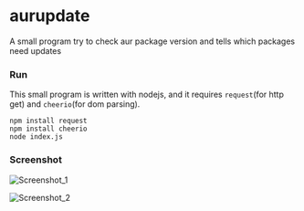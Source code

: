 aurupdate
=========

A small program try to check aur package version and tells which packages need updates

### Run

This small program is written with nodejs, and it requires `request`(for http get) and `cheerio`(for dom parsing).

```shell
npm install request
npm install cheerio
node index.js
```

### Screenshot

![Screenshot_1](https://raw.githubusercontent.com/zhouhaibing089/aurupdate/master/sc1.png)

![Screenshot_2](https://raw.githubusercontent.com/zhouhaibing089/aurupdate/master/sc2.png)
